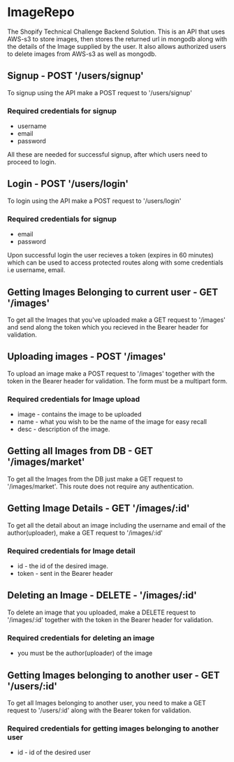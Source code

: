 # ImageRepo
The Shopify Technical Challenge Backend Solution.
This is an API that uses AWS-s3 to store images, then stores the returned url in mongodb along with the details of the Image supplied by the user. It also allows authorized users to delete images from AWS-s3 as well as mongodb.

## Signup - POST '/users/signup'
To signup using the API make a POST request to '/users/signup'

### Required credentials for signup
- username
- email
- password

All these are needed for successful signup, after which users need to proceed to login.

## Login - POST '/users/login'
To login using the API make a POST request to '/users/login'

### Required credentials for signup
- email
- password

Upon successful login the user recieves a token (expires in 60 minutes) which can be used to access protected routes along with some credentials i.e username, email.


## Getting Images Belonging to current user - GET '/images'
To get all the Images that you've uploaded make a GET request to '/images' and send along the token which you recieved in the Bearer header for validation.

## Uploading images - POST '/images'
To upload an image make a POST request to '/images' together with the token in the Bearer header for validation. The form must be a multipart form.
### Required credentials for Image upload
- image - contains the image to be uploaded
- name - what you wish to be the name of the image for easy recall
- desc - description of the image.

## Getting all Images from DB - GET '/images/market'
To get all the Images from the DB just make a GET request to '/images/market'. This route does not require any authentication.

## Getting Image Details - GET '/images/:id'
To get all the detail about an image including the username and email of the author(uploader), make a GET request to '/images/:id'
### Required credentials for Image detail
- id - the id of the desired image.
- token - sent in the Bearer header

## Deleting an Image - DELETE - '/images/:id'
To delete an image that you uploaded, make a DELETE request to '/images/:id' together with the token in the Bearer header for validation. 
### Required credentials for deleting an image
- you must be the author(uploader) of the image

## Getting Images belonging to another user - GET '/users/:id'
To get all Images belonging to another user, you need to make a GET request to '/users/:id' along with the Bearer token for validation.
### Required credentials for getting images belonging to another user
- id - id of the desired user



